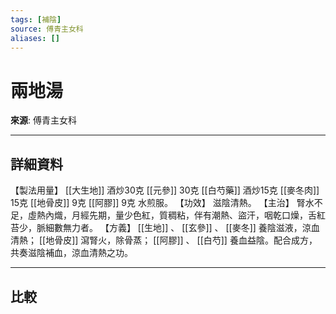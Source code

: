 ```yaml
---
tags: [補陰]
source: 傅青主女科
aliases: []
---
```


# 兩地湯

**來源**: 傅青主女科  

---

## 詳細資料
【製法用量】 [[大生地]] 酒炒30克 [[元參]] 30克 [[白芍藥]] 酒炒15克 [[麥冬肉]] 15克 [[地骨皮]] 9克 [[阿膠]] 9克
水煎服。
【功效】
滋陰清熱。
【主治】
腎水不足，虛熱內熾，月經先期，量少色紅，質稠粘，伴有潮熱、盜汗，咽乾口燥，舌紅苔少，脈細數無力者。
【方義】 [[生地]] 、 [[玄參]] 、 [[麥冬]] 養陰滋液，涼血清熱； [[地骨皮]] 瀉腎火，除骨蒸； [[阿膠]] 、 [[白芍]] 養血益陰。配合成方，共奏滋陰補血，涼血清熱之功。

---

## 比較
